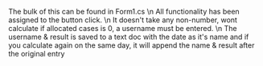 The bulk of this can be found in Form1.cs \n
All functionality has been assigned to the button click. \n
It doesn't take any non-number, wont calculate if allocated cases is 0, a username must be entered. \n
The  username & result is saved to a text doc with the date as it's name and if you calculate again on the same day, it will append the name & result after
the original entry
